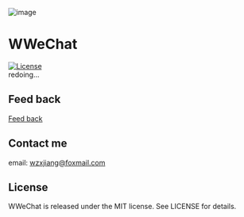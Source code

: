 ![image](https://github.com/Wzxhaha/WWeChat/raw/master/WWeChat.png)
# WWeChat
[![License](https://img.shields.io/packagist/l/doctrine/orm.svg)](https://github.com/Wzxhaha/WWeChat/blob/master/LICENSE)<br>
redoing...


## Feed back
[Feed back](https://github.com/Wzxhaha/WWeChat/issues/new)

## Contact me
email: wzxjiang@foxmail.com

## License
WWeChat is released under the MIT license. See LICENSE for details.
